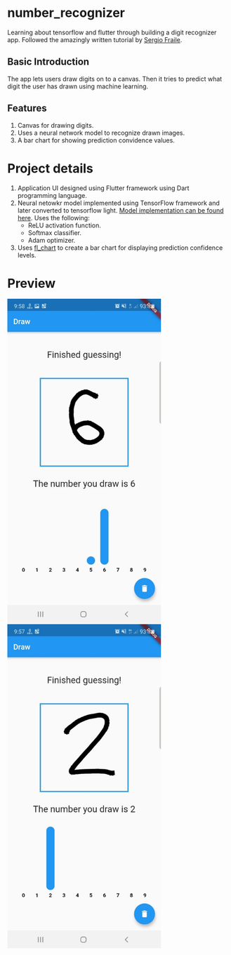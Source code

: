 # number_recognizer

Learning about tensorflow and flutter through building a digit recognizer app. Followed the amazingly written tutorial by [Sergio Fraile](https://github.com/sergiofraile).

## Basic Introduction
The app lets users draw digits on to a canvas. Then it tries to predict what digit the user has drawn using machine learning.

## Features
1. Canvas for drawing digits.
2. Uses a neural network model to recognize drawn images.
3. A bar chart for showing prediction convidence values.

# Project details
1. Application UI designed using Flutter framework using Dart programming language.
2. Neural netowkr model implemented using TensorFlow framework and later converted to tensorflow light. [Model implementation can be found here](models/numbers_mnist.ipynb). Uses the following:
    * ReLU activation function.
    * Softmax classifier.
    * Adam optimizer.
3. Uses [fl_chart](https://pub.dev/packages/fl_chart) to create a bar chart for displaying prediction confidence levels.

# Preview
<p float="left"> 
    <img src="./preview/preview_1.jpg" alt="drawing" width="350"/>
    <img src="./preview/preview_2.jpg" alt="drawing" width="350"/>
</P>